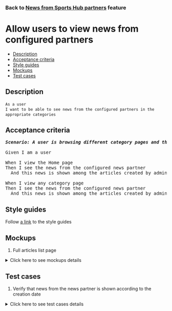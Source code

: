 ### Back to [News from Sports Hub partners](../../) feature

# Allow users to view news from configured partners

- [Description](#description)
- [Acceptance criteria](#acceptance-criteria)
- [Style guides](#style-guides)
- [Mockups](#mockups)
- [Test cases](#test-cases)

## Description

    As a user
    I want to be able to see news from the configured partners in the appropriate categories

## Acceptance criteria

<pre>
<b><i>Scenario: A user is browsing different category pages and the Home page</i></b>

Given I am a user

When I view the Home page
Then I see the news from the configured news partner
  And this news is shown among the articles created by admin according to the creation date

When I view any category page
Then I see the news from the configured news partner
  And this news is shown among the articles created by admin according to the creation date
</pre>

## Style guides

Follow [a link](https://www.figma.com/proto/0zkkf5WC77OSpvyD6YXpFE/Style-guides?page-id=0%3A1&node-id=19%3A5368&viewport=266%2C48%2C0.54&scaling=min-zoom&starting-point-node-id=19%3A5368) to the style guides

## Mockups

1. Full articles list page

<details>
  <summary>Click here to see mockups details</summary>

**1. Full articles list page:**

![Full articles list page](/sports_hub_portal/mobile_application_features/news_partners/images/league_articles_page.png)

</details>

## Test cases

1. Verify that news from the news partner is shown according to the creation date

<details>
  <summary>Click here to see test cases details</summary>

### **#1. Verify that news from the news partner is shown according to the creation date**

|Preconditions|Steps|Expected result
--------------|-----|----------
|- There is some partner added</br>- There are some categories selected for the news partner|1) Examine the Home page</br>2) Go to the category news partner is configured for</br>3) Go to the category news partner is not configured for|1) There is news from the news partner configured. News from the partner is shown among the articles created by admin according to the creation date</br>2) There is news from the news partner configured which is related to this category. News from the partner is shown among the articles created by admin according to the creation date</br>3) There is no news from the news partner configured|
</details>
